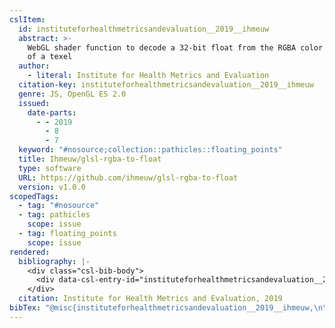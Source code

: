 ```yaml
---
cslItem:
  id: instituteforhealthmetricsandevaluation__2019__ihmeuw
  abstract: >-
    WebGL shader function to decode a 32-bit float from the RGBA color channels
    of a texel
  author:
    - literal: Institute for Health Metrics and Evaluation
  citation-key: instituteforhealthmetricsandevaluation__2019__ihmeuw
  genre: JS, OpenGL ES 2.0
  issued:
    date-parts:
      - - 2019
        - 8
        - 7
  keyword: "#nosource;collection::pathicles::floating_points"
  title: Ihmeuw/glsl-rgba-to-float
  type: software
  URL: https://github.com/ihmeuw/glsl-rgba-to-float
  version: v1.0.0
scopedTags:
  - tag: "#nosource"
  - tag: pathicles
    scope: issue
  - tag: floating_points
    scope: issue
rendered:
  bibliography: |-
    <div class="csl-bib-body">
      <div data-csl-entry-id="instituteforhealthmetricsandevaluation__2019__ihmeuw" class="csl-entry">Institute for Health Metrics and Evaluation 2019 <i>Ihmeuw/glsl-rgba-to-float</i>. Available at: https://github.com/ihmeuw/glsl-rgba-to-float.</div>
    </div>
  citation: Institute for Health Metrics and Evaluation, 2019
bibTex: "@misc{instituteforhealthmetricsandevaluation__2019__ihmeuw,\n\tauthor = {{Institute for Health Metrics and Evaluation}},\n\tyear = {2019},\n\tmonth = {aug 7},\n\ttitle = {Ihmeuw/glsl-rgba-to-float},\n\ttype = {JS, {OpenGL} {ES} 2.0},\n\thowpublished = {https://github.com/ihmeuw/glsl-rgba-to-float},\n}\n\n"
---
```

